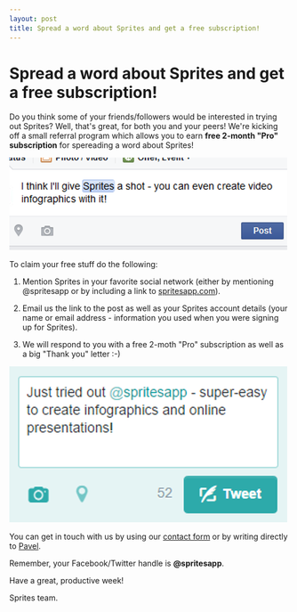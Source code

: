 ```yaml
---
layout: post
title: Spread a word about Sprites and get a free subscription!
---
```


# Spread a word about Sprites and get a free subscription!

Do you think some of your friends/followers would be interested in trying out Sprites? Well, that's great, for both you and your peers! We're kicking off a small referral program which allows you to earn **free 2-month "Pro" subscription** for spereading a word about Sprites!

![Mentioning Sprites - Facebook](/assets/img/posts/mention-fb.png "Mentioning Sprites - Facebook")

To claim your free stuff do the following:

1. Mention Sprites in your favorite social network (either by mentioning @spritesapp or by including a link to [spritesapp.com](https://spritesapp.com)).

2. Email us the link to the post as well as your Sprites account details (your name or email address - information you used when you were signing up for Sprites).

3. We will respond to you with a free 2-moth "Pro" subscription as well as a big "Thank you" letter :-)

![Mentioning Sprites - Twitter](/assets/img/posts/mention-tw.png "Mentioning Sprites - Twitter")

You can get in touch with us by using our [contact form](https://spritesapp.com/contact) or by writing directly to [Pavel](mailto:volpav+sprites@gmail.com?Subject=You%20were%20mentioned!). 

Remember, your Facebook/Twitter handle is **@spritesapp**.

Have a great, productive week!

Sprites team.
